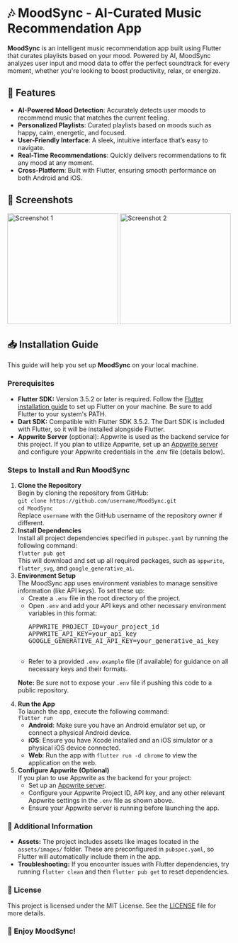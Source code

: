 <h1>🎶 MoodSync - AI-Curated Music Recommendation App</h1>

<p><strong>MoodSync</strong> is an intelligent music recommendation app built using Flutter that curates playlists based on your mood. Powered by AI, MoodSync analyzes user input and mood data to offer the perfect soundtrack for every moment, whether you're looking to boost productivity, relax, or energize.</p>

<h2>🌟 Features</h2>
<ul>
  <li><strong>AI-Powered Mood Detection</strong>: Accurately detects user moods to recommend music that matches the current feeling.</li>
  <li><strong>Personalized Playlists</strong>: Curated playlists based on moods such as happy, calm, energetic, and focused.</li>
  <li><strong>User-Friendly Interface</strong>: A sleek, intuitive interface that’s easy to navigate.</li>
  <li><strong>Real-Time Recommendations</strong>: Quickly delivers recommendations to fit any mood at any moment.</li>
  <li><strong>Cross-Platform</strong>: Built with Flutter, ensuring smooth performance on both Android and iOS.</li>
</ul>

<h2>📲 Screenshots</h2>
<!-- Add image tags with links to screenshots -->
<p>
  <img src="assets/screenshots/screenshot1.png" width="250" alt="Screenshot 1">
  <img src="assets/screenshots/screenshot2.png" width="250" alt="Screenshot 2">
</p>

<h2>📥 Installation Guide</h2>
<p>This guide will help you set up <strong>MoodSync</strong> on your local machine.</p>

<h3>Prerequisites</h3>
<ul>
  <li><strong>Flutter SDK:</strong> Version 3.5.2 or later is required. Follow the <a href="https://docs.flutter.dev/get-started/install">Flutter installation guide</a> to set up Flutter on your machine. Be sure to add Flutter to your system's PATH.</li>
  <li><strong>Dart SDK:</strong> Compatible with Flutter SDK 3.5.2. The Dart SDK is included with Flutter, so it will be installed alongside Flutter.</li>
  <li><strong>Appwrite Server</strong> (optional): Appwrite is used as the backend service for this project. If you plan to utilize Appwrite, set up an <a href="https://appwrite.io/docs/installation">Appwrite server</a> and configure your Appwrite credentials in the .env file (details below).</li>
</ul>

<h3>Steps to Install and Run MoodSync</h3>
<ol>
  <li><strong>Clone the Repository</strong><br>
    Begin by cloning the repository from GitHub:<br>
    <code>git clone https://github.com/username/MoodSync.git</code><br>
    <code>cd MoodSync</code><br>
    Replace <code>username</code> with the GitHub username of the repository owner if different.
  </li>
  <li><strong>Install Dependencies</strong><br>
    Install all project dependencies specified in <code>pubspec.yaml</code> by running the following command:<br>
    <code>flutter pub get</code><br>
    This will download and set up all required packages, such as <code>appwrite</code>, <code>flutter_svg</code>, and <code>google_generative_ai</code>.
  </li>
  <li><strong>Environment Setup</strong><br>
    The MoodSync app uses environment variables to manage sensitive information (like API keys). To set these up:<br>
    <ul>
      <li>Create a <code>.env</code> file in the root directory of the project.</li>
      <li>Open <code>.env</code> and add your API keys and other necessary environment variables in this format:<br>
        <pre>
APPWRITE_PROJECT_ID=your_project_id
APPWRITE_API_KEY=your_api_key
GOOGLE_GENERATIVE_AI_API_KEY=your_generative_ai_key
        </pre>
      </li>
      <li>Refer to a provided <code>.env.example</code> file (if available) for guidance on all necessary keys and their formats.</li>
    </ul>
    <p><strong>Note:</strong> Be sure not to expose your <code>.env</code> file if pushing this code to a public repository.</p>
  </li>
  <li><strong>Run the App</strong><br>
    To launch the app, execute the following command:<br>
    <code>flutter run</code><br>
    <ul>
      <li><strong>Android</strong>: Make sure you have an Android emulator set up, or connect a physical Android device.</li>
      <li><strong>iOS</strong>: Ensure you have Xcode installed and an iOS simulator or a physical iOS device connected.</li>
      <li><strong>Web</strong>: Run the app with <code>flutter run -d chrome</code> to view the application on the web.</li>
    </ul>
  </li>
  <li><strong>Configure Appwrite (Optional)</strong><br>
    If you plan to use Appwrite as the backend for your project:
    <ul>
      <li>Set up an <a href="https://appwrite.io/docs/installation">Appwrite server</a>.</li>
      <li>Configure your Appwrite Project ID, API key, and any other relevant Appwrite settings in the <code>.env</code> file as shown above.</li>
      <li>Ensure your Appwrite server is running before launching the app.</li>
    </ul>
  </li>
</ol>

<h3>🔧 Additional Information</h3>
<ul>
  <li><strong>Assets:</strong> The project includes assets like images located in the <code>assets/images/</code> folder. These are preconfigured in <code>pubspec.yaml</code>, so Flutter will automatically include them in the app.</li>
  <li><strong>Troubleshooting:</strong> If you encounter issues with Flutter dependencies, try running <code>flutter clean</code> and then <code>flutter pub get</code> to reset dependencies.</li>
</ul>

<h3>📄 License</h3>
<p>This project is licensed under the MIT License. See the <a href="LICENSE">LICENSE</a> file for more details.</p>

<h3>🎉 Enjoy MoodSync!</h3>
